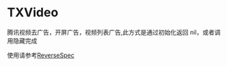 # TXVideo
腾讯视频去广告，开屏广告，视频列表广告,此方式是通过初始化返回 nil，或者调用隐藏完成

使用请参考[ReverseSpec](https://github.com/lixianshen/ReverseSpec)
